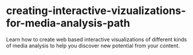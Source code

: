 # creating-interactive-vizualizations-for-media-analysis-path
Learn how to create web based interactive visualizations of different kinds of media analysis to help you discover new potential from your content.
